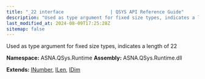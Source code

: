 ```yaml
---
title: "_22 interface                 | QSYS API Reference Guide"
description: "Used as type argument for fixed size types, indicates a length of 22  "
last_modified_at: 2024-08-09T17:25:28Z
sitemap: false
---
```


Used as type argument for fixed size types, indicates a length of 22 

**Namespace:** ASNA.QSys.Runtime
**Assembly:** ASNA.QSys.Runtime.dll

**Extends:** [INumber](/reference/runtime/qsys-runtime/i-number.html), [ILen](/reference/runtime/qsys-runtime/i-len.html), [IDim](/reference/runtime/qsys-runtime/i-dim.html)
<br>
<br>
